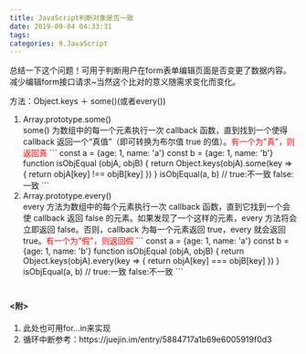 ```yaml
---
title: JavaScript判断对象是否一致
date: 2019-09-04 04:33:31
tags:
categories: 9.JavaScript
---
```

<p>总结一下这个问题！可用于判断用户在form表单编辑页面是否变更了数据内容。减少编辑form接口请求~当然这个比对的意义随需求变化而变化。</p>
<style type="text/css">
.red{color:red;}
</style>

<!-- more -->

<p>方法：Object.keys ＋ some()(或者every())</p>

<ol>
  <li>Array.prototype.some()
    <div>some() 为数组中的每一个元素执行一次 callback 函数，直到找到一个使得 callback 返回一个“真值”（即可转换为布尔值 true 的值）。<span class="red">有一个为"真"，则返回真</span>
    ```
    const a = {age: 1, name: 'a'}
    const b = {age: 1, name: 'b'}
    function isObjEqual (objA, objB) {
      return Object.keys(objA).some(key => { return objA[key] !== objB[key] })
    }
    isObjEqual(a, b) // true:不一致 false:一致 
    ```
    </div>
  </li>
  <li>Array.prototype.every()
    <div>every 方法为数组中的每个元素执行一次 callback 函数，直到它找到一个会使 callback 返回 false 的元素。如果发现了一个这样的元素，every 方法将会立即返回 false。否则，callback 为每一个元素返回 true，every 就会返回 true。<span class="red">有一个为"假"，则返回假</span>
    ```
    const a = {age: 1, name: 'a'}
    const b = {age: 1, name: 'b'}
    function isObjEqual (objA, objB) {
      return Object.keys(objA).every(key => { return objA[key] === objB[key] })
    }
    isObjEqual(a, b) // true:一致 false:不一致 
    ```
    </div>
  </li>
</ol>


<h4 style="margin-top: 40px;"><附></h4>
<ol>
  <li>此处也可用for...in来实现</li>
  <li>循环中断参考：https://juejin.im/entry/5884717a1b69e6005919f0d3</li>
</ol>